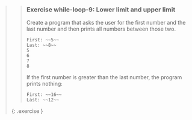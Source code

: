 >>### Exercise while-loop-9: Lower limit and upper limit
>>
>>Create a program that asks the user for the first number and the last number and then prints all numbers between those two.
>>
>>```output
>>First: ~~5~~
>>Last: ~~8~~
>>5
>>6
>>7
>>8
>>```
>>
>>If the first number is greater than the last number, the program prints nothing:
>>
>>```output
>>First: ~~16~~
>>Last: ~~12~~
>>```
>{: .exercise }